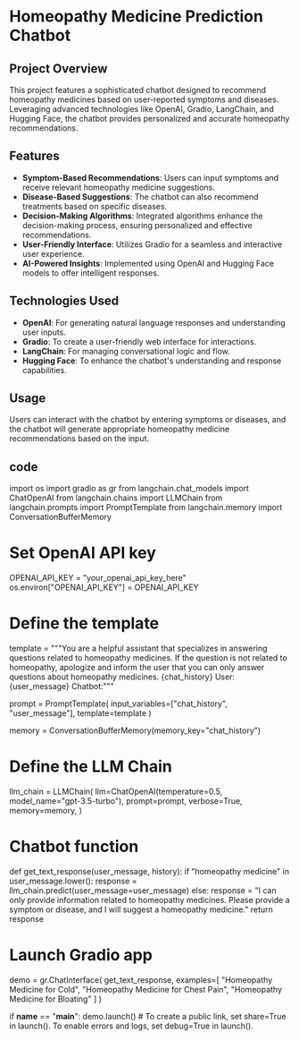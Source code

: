 # Homeopathy Medicine Prediction Chatbot

## Project Overview
This project features a sophisticated chatbot designed to recommend homeopathy medicines based on user-reported symptoms and diseases. Leveraging advanced technologies like OpenAI, Gradio, LangChain, and Hugging Face, the chatbot provides personalized and accurate homeopathy recommendations.

## Features
- **Symptom-Based Recommendations**: Users can input symptoms and receive relevant homeopathy medicine suggestions.
- **Disease-Based Suggestions**: The chatbot can also recommend treatments based on specific diseases.
- **Decision-Making Algorithms**: Integrated algorithms enhance the decision-making process, ensuring personalized and effective recommendations.
- **User-Friendly Interface**: Utilizes Gradio for a seamless and interactive user experience.
- **AI-Powered Insights**: Implemented using OpenAI and Hugging Face models to offer intelligent responses.

## Technologies Used
- **OpenAI**: For generating natural language responses and understanding user inputs.
- **Gradio**: To create a user-friendly web interface for interactions.
- **LangChain**: For managing conversational logic and flow.
- **Hugging Face**: To enhance the chatbot's understanding and response capabilities.

## Usage
Users can interact with the chatbot by entering symptoms or diseases, and the chatbot will generate appropriate homeopathy medicine recommendations based on the input.

## code
import os
import gradio as gr
from langchain.chat_models import ChatOpenAI
from langchain.chains import LLMChain
from langchain.prompts import PromptTemplate
from langchain.memory import ConversationBufferMemory

# Set OpenAI API key
OPENAI_API_KEY = "your_openai_api_key_here"
os.environ["OPENAI_API_KEY"] = OPENAI_API_KEY

# Define the template
template = """You are a helpful assistant that specializes in answering questions related to homeopathy medicines.
If the question is not related to homeopathy, apologize and inform the user that you can only answer questions about homeopathy medicines.
{chat_history}
User: {user_message}
Chatbot:"""

prompt = PromptTemplate(
    input_variables=["chat_history", "user_message"], template=template
)

memory = ConversationBufferMemory(memory_key="chat_history")

# Define the LLM Chain
llm_chain = LLMChain(
    llm=ChatOpenAI(temperature=0.5, model_name="gpt-3.5-turbo"),
    prompt=prompt,
    verbose=True,
    memory=memory,
)

# Chatbot function
def get_text_response(user_message, history):
    if "homeopathy medicine" in user_message.lower():
        response = llm_chain.predict(user_message=user_message)
    else:
        response = "I can only provide information related to homeopathy medicines. Please provide a symptom or disease, and I will suggest a homeopathy medicine."
    return response

# Launch Gradio app
demo = gr.ChatInterface(
    get_text_response, examples=[
        "Homeopathy Medicine for Cold",
        "Homeopathy Medicine for Chest Pain",
        "Homeopathy Medicine for Bloating"
    ]
)

if __name__ == "__main__":
    demo.launch()  # To create a public link, set share=True in launch(). To enable errors and logs, set debug=True in launch().
